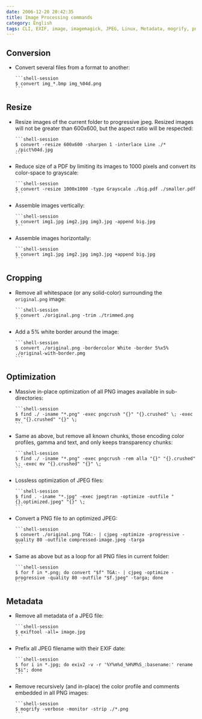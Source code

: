 ```yaml
---
date: 2006-12-20 20:42:35
title: Image Processing commands
category: English
tags: CLI, EXIF, image, imagemagick, JPEG, Linux, Metadata, mogrify, pngcrush, mozjpeg
---
```


## Conversion

  * Convert several files from a format to another:

        ```shell-session
        $ convert img_*.bmp img_%04d.png
        ```

## Resize

  * Resize images of the current folder to progressive jpeg. Resized images will not be greater than 600x600, but the aspect ratio will be respected:

        ```shell-session
        $ convert -resize 600x600 -sharpen 1 -interlace Line ./* ./pict%04d.jpg
        ```

  * Reduce size of a PDF by limiting its images to 1000 pixels and convert its color-space to grayscale:

        ```shell-session
        $ convert -resize 1000x1000 -type Grayscale ./big.pdf ./smaller.pdf
        ```
  
  * Assemble images vertically:

        ```shell-session
        $ convert img1.jpg img2.jpg img3.jpg -append big.jpg
        ```
        
  * Assemble images horizontally:

        ```shell-session
        $ convert img1.jpg img2.jpg img3.jpg +append big.jpg
        ```

## Cropping

  * Remove all whitespace (or any solid-color) surrounding the `original.png` image:

        ```shell-session
        $ convert ./original.png -trim ./trimmed.png
        ```

  * Add a 5% white border around the image:

        ```shell-session
        $ convert ./original.png -bordercolor White -border 5%x5% ./original-with-border.pmg
        ```

## Optimization

  * Massive in-place optimization of all PNG images available in sub-directories:

        ```shell-session
        $ find ./ -iname "*.png" -exec pngcrush "{}" "{}.crushed" \; -exec mv "{}.crushed" "{}" \;
        ```

  * Same as above, but remove all known chunks, those encoding color profiles, gamma and text, and only keeps transparency chunks:

        ```shell-session
        $ find ./ -iname "*.png" -exec pngcrush -rem alla "{}" "{}.crushed" \; -exec mv "{}.crushed" "{}" \;
        ```

  * Lossless optimization of JPEG files:

        ```shell-session
        $ find . -iname "*.jpg" -exec jpegtran -optimize -outfile "{}.optimized.jpeg" "{}" \;
        ```

  * Convert a PNG file to an optimized JPEG:

        ```shell-session
        $ convert ./original.png TGA:- | cjpeg -optimize -progressive -quality 80 -outfile compressed-image.jpeg -targa
        ```

  * Same as above but as a loop for all PNG files in current folder:

        ```shell-session
        $ for f in *.png; do convert "$f" TGA:- | cjpeg -optimize -progressive -quality 80 -outfile "$f.jpeg" -targa; done
        ```

## Metadata

  * Remove all metadata of a JPEG file:

        ```shell-session
        $ exiftool -all= image.jpg
        ```

  * Prefix all JPEG filename with their EXIF date:

        ```shell-session
        $ for i in *.jpg; do exiv2 -v -r '%Y%m%d_%H%M%S_:basename:' rename "$i"; done
        ```

  * Remove recursively (and in-place) the color profile and comments embedded in all PNG images:

        ```shell-session
        $ mogrify -verbose -monitor -strip ./*.png
        ```
